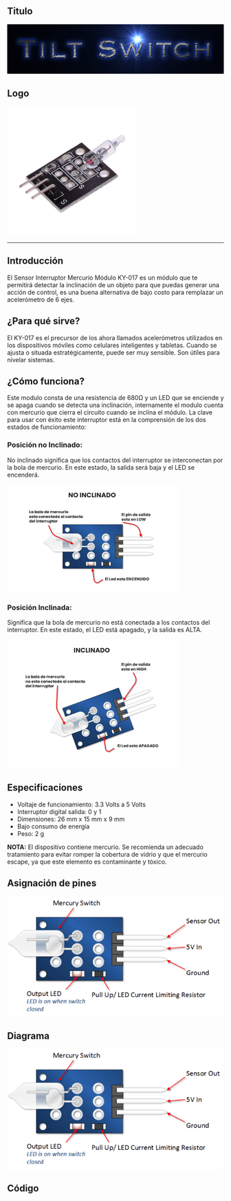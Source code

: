 ## Titulo
![](Titulo.png)

## Logo
<img src="logo.jpg" width="300">

___
## Introducción
El Sensor Interruptor Mercurio Módulo KY-017 es un módulo que te permitirá detectar la inclinación de un objeto para que puedas generar una acción de control, es una buena alternativa de bajo costo para remplazar un acelerómetro de 6 ejes.

## ¿Para qué sirve?
El KY-017 es el precursor de los ahora llamados acelerómetros utilizados en los dispositivos móviles como celulares inteligentes y tabletas. Cuando se ajusta o situada estratégicamente, puede ser muy sensible. Son útiles para nivelar sistemas.

## ¿Cómo funciona?
Este modulo consta de una resistencia de 680Ω y un LED que se enciende y se apaga cuando se detecta una inclinación, internamente el modulo cuenta con mercurio que cierra el circuito cuando se inclina el módulo. La clave para usar con éxito este interruptor está en la comprensión de los dos estados de funcionamiento:

### Posición no Inclinado: 
No inclinado significa que los contactos del interruptor se interconectan por la bola de mercurio. En este estado, la salida será baja y el LED se encenderá.

<img src="noinclinada.jpg" width="400">

### Posición Inclinada: 
Significa que la bola de mercurio no está conectada a los contactos del interruptor. En este estado, el LED está apagado, y la salida es ALTA.

<img src="inclinada.jpg" width="400">

## Especificaciones
- Voltaje de funcionamiento: 3.3 Volts  a 5 Volts
- Interruptor digital salida:  0 y 1
- Dimensiones: 26 mm x 15 mm x 9 mm
- Bajo consumo de energía
- Peso: 2 g

**NOTA:** El dispositivo contiene mercurio. Se recomienda un adecuado tratamiento para evitar romper la cobertura de vidrio y que el mercurio escape, ya que este elemento es contaminante y tóxico.

## Asignación de pines
![](pines.png)

## Diagrama
![](pines.png)

## Código
